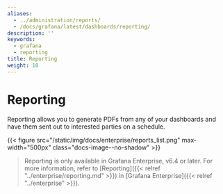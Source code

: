 ```yaml
---
aliases:
  - ../administration/reports/
  - /docs/grafana/latest/dashboards/reporting/
description: ''
keywords:
  - grafana
  - reporting
title: Reporting
weight: 10
---
```


# Reporting

Reporting allows you to generate PDFs from any of your dashboards and have them sent out to interested parties on a schedule.

{{< figure src="/static/img/docs/enterprise/reports_list.png" max-width="500px" class="docs-image--no-shadow" >}}

> Reporting is only available in Grafana Enterprise, v6.4 or later. For more information, refer to [Reporting]({{< relref "../enterprise/reporting.md" >}}) in [Grafana Enterprise]({{< relref "../enterprise" >}}).
